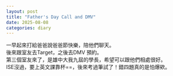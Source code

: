 ```yaml
---
layout: post
title: "Father's Day Call and DMV"
date: 2025-08-08
categories: diary
---
```

一早起來打給爸爸說爸爸節快樂，陪他們聊天。  
後來跟室友去Target，之後去DMV 預約。  
第三個室友來了，是雄中大我九屆的學長，希望可以跟他們相處很好。  
ISE沒過，要上英文課靠杯==，後來考過筆試了！錯四題真的是怕爆欸。
